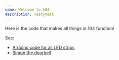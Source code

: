 ```yaml
---
name: Welcome to 104
description: Testytest
---
```



Here is the code that makes all things in 104 function!


See:

 * [Arduino code for all LED strips](https://github.com/Hello1024/104-LED-Lighting)
 * [Simon the doorbell](https://github.com/Hello1024/whatsapp-doorbell)
 
